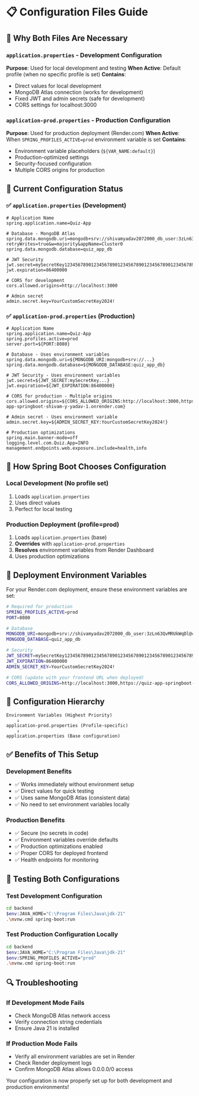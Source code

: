 # 📋 Configuration Files Guide

## 🎯 Why Both Files Are Necessary

### `application.properties` - Development Configuration
**Purpose**: Used for local development and testing
**When Active**: Default profile (when no specific profile is set)
**Contains**: 
- Direct values for local development
- MongoDB Atlas connection (works for development)
- Fixed JWT and admin secrets (safe for development)
- CORS settings for localhost:3000

### `application-prod.properties` - Production Configuration  
**Purpose**: Used for production deployment (Render.com)
**When Active**: When `SPRING_PROFILES_ACTIVE=prod` environment variable is set
**Contains**:
- Environment variable placeholders (`${VAR_NAME:default}`)
- Production-optimized settings
- Security-focused configuration
- Multiple CORS origins for production

## 📁 Current Configuration Status

### ✅ `application.properties` (Development)
```properties
# Application Name
spring.application.name=Quiz-App

# Database - MongoDB Atlas
spring.data.mongodb.uri=mongodb+srv://shivamyadav2072000_db_user:3zLn63QvMRUkWqDl@cluster0.4emwg3d.mongodb.net/?retryWrites=true&w=majority&appName=Cluster0
spring.data.mongodb.database=quiz_app_db

# JWT Security
jwt.secret=mySecretKey123456789012345678901234567890123456789012345678901234567890
jwt.expiration=86400000

# CORS for development
cors.allowed.origins=http://localhost:3000

# Admin secret
admin.secret.key=YourCustomSecretKey2024!
```

### ✅ `application-prod.properties` (Production)
```properties
# Application Name
spring.application.name=Quiz-App
spring.profiles.active=prod
server.port=${PORT:8080}

# Database - Uses environment variables
spring.data.mongodb.uri=${MONGODB_URI:mongodb+srv://...}
spring.data.mongodb.database=${MONGODB_DATABASE:quiz_app_db}

# JWT Security - Uses environment variables
jwt.secret=${JWT_SECRET:mySecretKey...}
jwt.expiration=${JWT_EXPIRATION:86400000}

# CORS for production - Multiple origins
cors.allowed.origins=${CORS_ALLOWED_ORIGINS:http://localhost:3000,https://quiz-app-springboot-shivam-y-yadav-1.onrender.com}

# Admin secret - Uses environment variable
admin.secret.key=${ADMIN_SECRET_KEY:YourCustomSecretKey2024!}

# Production optimizations
spring.main.banner-mode=off
logging.level.com.Quiz.App=INFO
management.endpoints.web.exposure.include=health,info
```

## 🔄 How Spring Boot Chooses Configuration

### Local Development (No profile set)
1. Loads `application.properties`
2. Uses direct values
3. Perfect for local testing

### Production Deployment (profile=prod)
1. Loads `application.properties` (base)
2. **Overrides** with `application-prod.properties`
3. **Resolves** environment variables from Render Dashboard
4. Uses production optimizations

## 🚀 Deployment Environment Variables

For your Render.com deployment, ensure these environment variables are set:

```bash
# Required for production
SPRING_PROFILES_ACTIVE=prod
PORT=8080

# Database
MONGODB_URI=mongodb+srv://shivamyadav2072000_db_user:3zLn63QvMRUkWqDl@cluster0.4emwg3d.mongodb.net/?retryWrites=true&w=majority&appName=Cluster0
MONGODB_DATABASE=quiz_app_db

# Security
JWT_SECRET=mySecretKey123456789012345678901234567890123456789012345678901234567890
JWT_EXPIRATION=86400000
ADMIN_SECRET_KEY=YourCustomSecretKey2024!

# CORS (update with your frontend URL when deployed)
CORS_ALLOWED_ORIGINS=http://localhost:3000,https://quiz-app-springboot-shivam-y-yadav-1.onrender.com
```

## 🔧 Configuration Hierarchy

```
Environment Variables (Highest Priority)
    ↓
application-prod.properties (Profile-specific)
    ↓
application.properties (Base configuration)
```

## ✅ Benefits of This Setup

### Development Benefits
- ✅ Works immediately without environment setup
- ✅ Direct values for quick testing
- ✅ Uses same MongoDB Atlas (consistent data)
- ✅ No need to set environment variables locally

### Production Benefits  
- ✅ Secure (no secrets in code)
- ✅ Environment variables override defaults
- ✅ Production optimizations enabled
- ✅ Proper CORS for deployed frontend
- ✅ Health endpoints for monitoring

## 🎯 Testing Both Configurations

### Test Development Configuration
```bash
cd backend
$env:JAVA_HOME="C:\Program Files\Java\jdk-21"
.\mvnw.cmd spring-boot:run
```

### Test Production Configuration Locally
```bash
cd backend
$env:JAVA_HOME="C:\Program Files\Java\jdk-21"
$env:SPRING_PROFILES_ACTIVE="prod"
.\mvnw.cmd spring-boot:run
```

## 🔍 Troubleshooting

### If Development Mode Fails
- Check MongoDB Atlas network access
- Verify connection string credentials
- Ensure Java 21 is installed

### If Production Mode Fails
- Verify all environment variables are set in Render
- Check Render deployment logs
- Confirm MongoDB Atlas allows 0.0.0.0/0 access

Your configuration is now properly set up for both development and production environments!